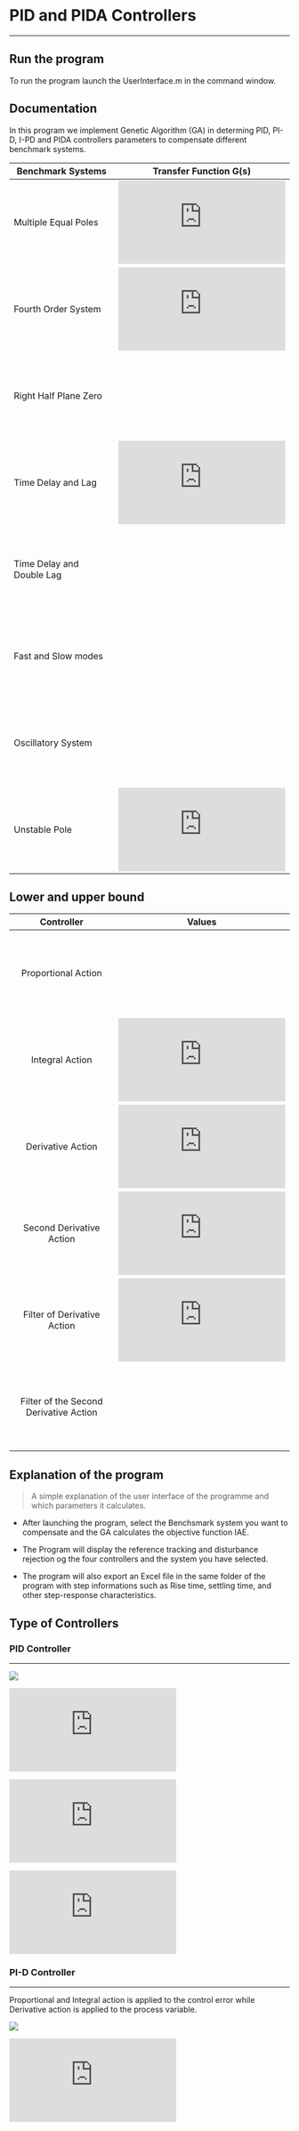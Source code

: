 # PID and PIDA Controllers

* * * 

## Run the program
To run the program launch the UserInterface.m in the command window.

## Documentation

In this program we implement Genetic Algorithm (GA) in determing PID, PI-D, I-PD and PIDA controllers parameters to compensate different benchmark systems.
  
|      Benchmark Systems       |      Transfer Function  G(s)     |
| -----------------------------|:--------------------------------------:|
| Multiple Equal Poles         |![ Multiple Equal Poles](https://latex.codecogs.com/gif.latex?%5Cfrac%7B1%7D%7Bs&plus;1%7D)|
| Fourth Order System          | ![Fourth Order System](https://latex.codecogs.com/gif.latex?%5Cfrac%7B1%7D%7B%28s&plus;1%29%281&plus;0.1s%29%281&plus;0.1%5E%7B2%7Ds%29%281&plus;0.1%5E%7B3%7Ds%29%7D)    | 
| Right Half Plane Zero        | ![Right Half Plane Zero ](https://latex.codecogs.com/gif.latex?%5Cfrac%7B1-0.1s%7D%7B%28s&plus;1%29%5E3%7D) |
|   Time Delay and Lag         | ![Time Delay and Lag](https://latex.codecogs.com/gif.latex?%5Cfrac%7B1%7D%7B1&plus;0.1s%7D%20e%5E%7B-s%7D) |
| Time Delay and Double Lag    | ![Time Delay and Double Lag](https://latex.codecogs.com/gif.latex?%5Cfrac%7B1%7D%7B%281&plus;0.1s%29%5E%7B2%7D%7D%20e%5E%7B-s%7D)|
| Fast and Slow modes          |![Fast and Slow modes](https://latex.codecogs.com/gif.latex?%5Cfrac%7B100%7D%7B%28s&plus;10%29%5E%7B2%7D%7D%5Cleft%20%28%20%5Cfrac%7B1%7D%7Bs&plus;1%7D&plus;%5Cfrac%7B0.5%7D%7Bs&plus;0.05%7D%20%5Cright%20%29) |
|Oscillatory System            |![Oscillatory System](https://latex.codecogs.com/gif.latex?%5Cfrac%7B1%7D%7B%28s&plus;1%29%28s%5E%7B2%7D&plus;0.2s&plus;1%29%7D) |
|Unstable Pole                 |![Unstable Pole](https://latex.codecogs.com/gif.latex?%5Cfrac%7B1%7D%7Bs%5E%7B2%7D-1%7D)|

## Lower and upper bound

|      Controller              |      Values    |
| :---------------------------:|:--------------------------------------:|
| Proportional Action         |![Kp](https://latex.codecogs.com/gif.latex?Kp%20%3D%5Cleft%20%5B%200.001%20%5C%3A%2010%20%5Cright%20%5D)|
| Integral Action         |![Ti](https://latex.codecogs.com/gif.latex?Ti%20%3D%5Cleft%20%5B%200.1%20%5C%3A%20500%20%5Cright%20%5D)|
| Derivative Action        |![Td](https://latex.codecogs.com/gif.latex?Td%20%3D%5Cleft%20%5B%200.00001%20%5C%3A%2010%20%5Cright%20%5D)|
| Second Derivative Action       |![Ta](https://latex.codecogs.com/gif.latex?Ta%20%3D%5Cleft%20%5B%200.00001%20%5C%3A%2010%20%5Cright%20%5D)|
|Filter of Derivative Action       |![N](https://latex.codecogs.com/gif.latex?N%3D%5Cleft%20%5B%203%20%5C%3A%2033%20%5Cright%20%5D)|
| Filter of the Second Derivative Action       |![alpha](https://latex.codecogs.com/gif.latex?%5Calpha%20%3D%5Cleft%20%5B%203%20%5C%3A%2033%20%5Cright%20%5D)|


## Explanation of the program
> A simple explanation of the user interface of the programme and which parameters it calculates.

- After launching the program, select the Benchsmark system you want to compensate and the GA calculates the objective function IAE.


- The Program will display the reference tracking and disturbance rejection og the four controllers and the system you have selected.

- The program will also export an Excel file in the same folder of the program with step informations such as Rise time, settling time, and other step-response characteristics.

## Type of Controllers

### PID Controller
-------------------------------------------------

![](data/image/PID%20-%20PIDA%20Controller.png)

![](https://latex.codecogs.com/gif.latex?%5Cdpi%7B120%7D%20C%28s%29%3D%20K_%7Bp%7D%5Cleft%20%28%201&plus;%5Cfrac%7B1%7D%7BsT_%7Bi%7D%7D%20&plus;%5Cfrac%7BsT_%7Bd%7D%7D%7B1&plus;%5Cfrac%7BT_%7Bd%7D%7D%7BN%7Ds%7D%20%5Cright%20%29)

![](https://latex.codecogs.com/gif.latex?%5Cdpi%7B120%7D%20%5Cfrac%7BY%7D%7BY_%7Bsp%7D%7D%20%3D%20%5Cfrac%7BGC%7D%7B1&plus;GC%7D)

![](https://latex.codecogs.com/gif.latex?%5Cdpi%7B120%7D%20%5Cfrac%7BY%7D%7BD%7D%20%3D%20%5Cfrac%7BG%7D%7B1&plus;GC%7D)

### PI-D Controller
-------------------------------------------------
Proportional and Integral action is applied to the control error while Derivative action is applied to the process variable.

![](data/image/PI-D-Controller.png)

![](https://latex.codecogs.com/gif.latex?%5Cdpi%7B120%7D%20C_%7B1%7D%28s%29%3D%20K_%7Bp%7D)

![](https://latex.codecogs.com/gif.latex?%5Cdpi%7B120%7D%20C_%7B2%7D%28s%29%3D%20%5Cfrac%7BK_%7Bp%7D%7D%7BsT_%7Bi%7D%7D)

![](https://latex.codecogs.com/gif.latex?C_3%28s%29%3D%20%5Cfrac%7Bs%5C%2CT_d%5C%2CK_p%7D%7B%201&plus;%20%5Cfrac%7BT_d%7D%7BN%7Ds%7D)

![](https://latex.codecogs.com/gif.latex?%5Cfrac%7BY%7D%7BY_%7Bsp%7D%7D%3D%20%5Cfrac%7B%28C_1%20&plus;%20C_2%29%5C%2CG%7D%7B1&plus;%20G%5C%2C%28C_1%20&plus;%20C_2%20&plus;%20C_3%29%7D)

![](https://latex.codecogs.com/gif.latex?%5Cfrac%7BY%7D%7BD%7D%3D%20%5Cfrac%7BG%7D%7B1&plus;%20%28C_1%20&plus;%20C_2%20&plus;%20C_3%29%20G%7D)


### I-PD Controller
-------------------------------------------------
Integral action is applied to the control error while Proportional and Derivative action is applied to the process variable.

![](data/image/I-PD-Controller.png)

![](https://latex.codecogs.com/gif.latex?%5Cdpi%7B120%7D%20C_%7B1%7D%28s%29%3D%5Cfrac%7BK_%7Bp%7D%7D%7BsT_%7Bi%7D%7D)

![](https://latex.codecogs.com/gif.latex?%5Cdpi%7B120%7D%20C_%7B2%7D%28s%29%3DK_%7Bp%7D%20%5Cleft%20%28%201&plus;%5Cfrac%7BT_%7Bd%7Ds%7D%7B1&plus;%5Cfrac%7BT_%7Bd%7D%7D%7BN%7Ds%7D%20%5Cright%20%29)


![](https://latex.codecogs.com/gif.latex?%5Cfrac%7BY%7D%7BY_%7Bsp%7D%7D%3D%20%5Cfrac%7BC_1%20%5C%2CG%7D%7B1&plus;%20%28C_1%20&plus;%20C_2%29%20G%7D)


![](https://latex.codecogs.com/gif.latex?%5Cdpi%7B120%7D%20%5Cfrac%7BY%7D%7BD%7D%3D%5Cfrac%7BG%7D%7B1&plus;G%28C_%7B1%7D&plus;C_%7B2%7D%29%7D)


### PI Controller
-------------------------------------------------
A simple solution to make a PI controller perform well for both reference tracking and disturbance rejection is to upgrade it to an ISA-PID controller. It improves reference tracking response by providing an additional tuning parameters b that allows independent control of the impact of the reference signal on the proportional action.

- Set-point weight b is a real number between 0 and 1. When it decreases, the overshoot in the reference tracking response is reduced. 

- The disturbance rejection responses are the same because setpoint weight b only affects reference tracking.


![](data/image/PI-Controller.png)

![](https://latex.codecogs.com/gif.latex?%5Cdpi%7B120%7D%20C%28s%29%20%3D%20K_%7Bp%7D%20&plus;%20%5Cfrac%7BK_%7Bi%7D%7D%7Bs%7D)

![](https://latex.codecogs.com/gif.latex?%5Cdpi%7B120%7D%20F%28s%29%20%3D%20%5Cfrac%7BbK_%7Bp%7Ds%20&plus;%20K_%7Bi%7D%7D%7BK_%7Bp%7Ds%20&plus;%20K_%7Bi%7D%7D)

### PIDA Controller
-------------------------------------------------
![](data/image/PID%20-%20PIDA%20Controller.png)

![](https://latex.codecogs.com/gif.latex?C%28s%29%3D%20K_p%20%5Cleft%20%28%201%20&plus;%20%5Cfrac%7B1%7D%7BsT_i%7D&plus;%20%5Cfrac%7BsT_d%7D%7B1&plus;%5Cfrac%7BT_d%7D%7BN%7D%7D&plus;%20%5Cfrac%7Bs%5E2T_a%7D%7B%5Cleft%20%28%201%20&plus;%20%5Cfrac%7BsT_a%7D%7B%5Calpha%20%7D%20%5Cright%20%29%5E2%7D%20%5Cright%20%29)

![](https://latex.codecogs.com/gif.latex?%5Cdpi%7B120%7D%20%5Cfrac%7BY%7D%7BY_%7Bsp%7D%7D%20%3D%20%5Cfrac%7BGC%7D%7B1&plus;GC%7D)

![](https://latex.codecogs.com/gif.latex?%5Cdpi%7B120%7D%20%5Cfrac%7BY%7D%7BD%7D%20%3D%20%5Cfrac%7BG%7D%7B1&plus;GC%7D)


